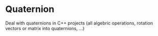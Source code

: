 Quaternion
==========

Deal with quaternions in C++ projects (all algebric operations, rotation vectors or matrix into quaternions, ...)
